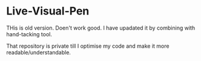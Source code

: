 # Live-Visual-Pen

THis is old version. Doen't work good. I have upadated it by combining with hand-tacking tool.

That repository is private till I optimise my code and make it more readable/understandable.
